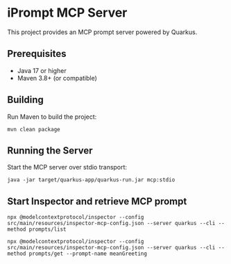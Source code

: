 # iPrompt MCP Server

This project provides an MCP prompt server powered by Quarkus.

## Prerequisites

- Java 17 or higher
- Maven 3.8+ (or compatible)

## Building

Run Maven to build the project:

```
mvn clean package
```

## Running the Server

Start the MCP server over stdio transport:

```
java -jar target/quarkus-app/quarkus-run.jar mcp:stdio
```

## Start Inspector and retrieve MCP prompt

```
npx @modelcontextprotocol/inspector --config src/main/resources/inspector-mcp-config.json --server quarkus --cli --method prompts/list
```
```
npx @modelcontextprotocol/inspector --config src/main/resources/inspector-mcp-config.json --server quarkus --cli --method prompts/get --prompt-name meanGreeting
```


